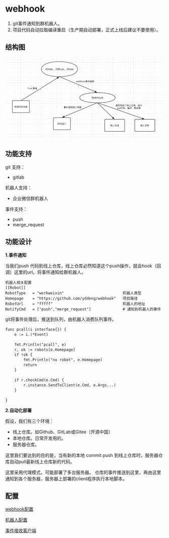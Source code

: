 # webhook

1. git事件通知到群机器人。
2. 项目代码自动拉取编译重启（生产期自动部署，正式上线后建议不要使用）。

## 结构图

![project](doc/asset/project.png)

## 功能支持
git 支持：
- gitlab

机器人支持：
- 企业微信群机器人

事件支持：
- push
- merge_request


## 功能设计

**1.事件通知**

当我们push 代码到线上仓库，线上仓库必然知道这个push操作，就会hook（回调）这里的url。将事件通知给群机器人。

```
机器人相关配置
[[Robot]]
RobotType   = "workweixin"                          机器人类型
Homepage    = "https://github.com/yddeng/webhook"   项目路径
RobotUrl    = "fffff"                               机器人的地址
NotifyCmd   = ["push","merge_request"]              # 通知到机器人的事件
```

git将事件处理后，推送到队列，由机器人消费队列事件。
```
func pcall(i interface{}) {
	e := i.(*Event)

	fmt.Println("pcall", e)
	r, ok := robots[e.Homepage]
	if !ok {
		fmt.Println("no robot", e.Homepage)
		return
	}

	if r.checkCmd(e.Cmd) {
		r.instance.SendToClient(e.Cmd, e.Args...)
	}

}
```

**2.自动化部署** 

假设，我们有三个环境：

- 线上仓库。如Github、GitLab或Gitee（开源中国）
- 本地仓库。日常开发用的。
- 服务器仓库。

这里我们要达到的目的是，当有新的本地 commit push 到线上仓库时，服务器仓库自动pull最新线上仓库新的代码。

这里采用代理模式。可能部署了多台服务器。
仓库的事件推送到这里，再由这里通知到各个服务器，服务器上部署的client程序执行本地脚本。

## 配置

[webhook配置](doc/webhook配置.md)

[机器人配置](doc/机器人配置.md)

[事件接收客户端](doc/事件接收客户端.md)




